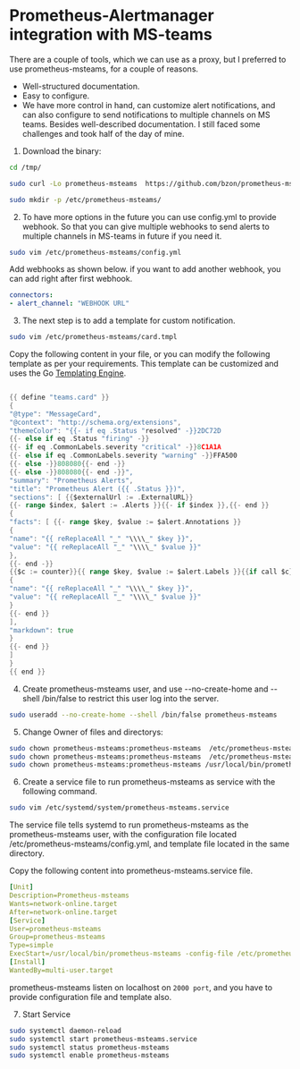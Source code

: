 # Prometheus-Alertmanager integration with MS-teams

There are a couple of tools, which we can use as a proxy, but I preferred to use prometheus-msteams, for a couple of reasons.

- Well-structured documentation.
- Easy to configure.
- We have more control in hand, can customize alert notifications, and can also configure to send notifications to multiple channels on MS teams. Besides well-described documentation.
I still faced some challenges and took half of the day of mine.


1. Download the binary:

```sh
cd /tmp/

sudo curl -Lo prometheus-msteams  https://github.com/bzon/prometheus-msteams/releases/download/v1.4.1/prometheus-msteams-linux-amd64 && chmod +x prometheus-msteams && sudo mv prometheus-msteams /usr/local/bin/
```
```sh
sudo mkdir -p /etc/prometheus-msteams/
```

2. To have more options in the future you can use config.yml to provide webhook. So that you can give multiple webhooks to send alerts to multiple channels in MS-teams in future if you need it.

```sh
sudo vim /etc/prometheus-msteams/config.yml
```

Add webhooks as shown below. if you want to add another webhook, you can add right after first webhook.
```yml
connectors: 
- alert_channel: "WEBHOOK URL"
```

3. The next step is to add a template for custom notification.

```sh
sudo vim /etc/prometheus-msteams/card.tmpl
```
Copy the following content in your file, or you can modify the following template as per your requirements. This template can be customized and uses the Go [Templating Engine](https://golang.org/pkg/text/template/).

```go

{{ define "teams.card" }}
{
"@type": "MessageCard",
"@context": "http://schema.org/extensions",
"themeColor": "{{- if eq .Status "resolved" -}}2DC72D
{{- else if eq .Status "firing" -}}
{{- if eq .CommonLabels.severity "critical" -}}8C1A1A
{{- else if eq .CommonLabels.severity "warning" -}}FFA500
{{- else -}}808080{{- end -}}
{{- else -}}808080{{- end -}}",
"summary": "Prometheus Alerts",
"title": "Prometheus Alert ({{ .Status }})",
"sections": [ {{$externalUrl := .ExternalURL}}
{{- range $index, $alert := .Alerts }}{{- if $index }},{{- end }}
{
"facts": [ {{- range $key, $value := $alert.Annotations }}
{
"name": "{{ reReplaceAll "_" "\\\\_" $key }}",
"value": "{{ reReplaceAll "_" "\\\\_" $value }}"
},
{{- end -}}
{{$c := counter}}{{ range $key, $value := $alert.Labels }}{{if call $c}},{{ end }}
{
"name": "{{ reReplaceAll "_" "\\\\_" $key }}",
"value": "{{ reReplaceAll "_" "\\\\_" $value }}"
}
{{- end }}
],
"markdown": true
}
{{- end }}
]
}
{{ end }}

```

4. Create prometheus-msteams user, and use --no-create-home and --shell /bin/false to restrict this user log into the server.

```sh
sudo useradd --no-create-home --shell /bin/false prometheus-msteams
```

5. Change Owner of files and directorys:
```sh
sudo chown prometheus-msteams:prometheus-msteams  /etc/prometheus-msteams/
sudo chown prometheus-msteams:prometheus-msteams  /etc/prometheus-msteams/*
sudo chown prometheus-msteams:prometheus-msteams /usr/local/bin/prometheus-msteams 
```


6. Create a service file to run prometheus-msteams as service with the following command.

```sh
sudo vim /etc/systemd/system/prometheus-msteams.service
```
The service file tells systemd to run prometheus-msteams as the prometheus-msteams user, with the configuration file located /etc/prometheus-msteams/config.yml, and template file located in the same directory.

Copy the following content into prometheus-msteams.service file.
```yaml
[Unit] 
Description=Prometheus-msteams 
Wants=network-online.target 
After=network-online.target 
[Service] 
User=prometheus-msteams 
Group=prometheus-msteams 
Type=simple 
ExecStart=/usr/local/bin/prometheus-msteams -config-file /etc/prometheus-msteams/config.yml -template-file /etc/prometheus-msteams/card.tmpl 
[Install] 
WantedBy=multi-user.target
```

prometheus-msteams listen on localhost on `2000 port`, and you have to provide configuration file and template also.


7. Start Service
```sh
sudo systemctl daemon-reload
sudo systemctl start prometheus-msteams.service
sudo systemctl status prometheus-msteams
sudo systemctl enable prometheus-msteams
```
